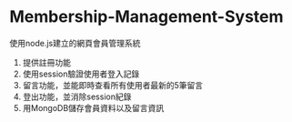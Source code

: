 # Membership-Management-System
使用node.js建立的網頁會員管理系統

1. 提供註冊功能
2. 使用session驗證使用者登入記錄
3. 留言功能，並能即時查看所有使用者最新的5筆留言
4. 登出功能，並消除session紀錄
5. 用MongoDB儲存會員資料以及留言資訊
